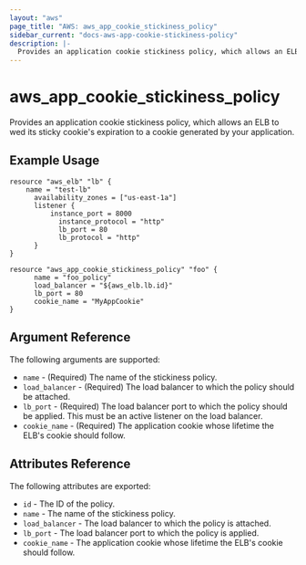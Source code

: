 ```yaml
---
layout: "aws"
page_title: "AWS: aws_app_cookie_stickiness_policy"
sidebar_current: "docs-aws-app-cookie-stickiness-policy"
description: |-
  Provides an application cookie stickiness policy, which allows an ELB to wed its stickiness cookie to a cookie generated by your application.
---
```


# aws\_app\_cookie\_stickiness\_policy

Provides an application cookie stickiness policy, which allows an ELB to wed its sticky cookie's expiration to a cookie generated by your application.

## Example Usage

```
resource "aws_elb" "lb" {
    name = "test-lb"
	  availability_zones = ["us-east-1a"]
	  listener {
	      instance_port = 8000
		    instance_protocol = "http"
		    lb_port = 80
		    lb_protocol = "http"
	  }
}

resource "aws_app_cookie_stickiness_policy" "foo" {
	  name = "foo_policy"
	  load_balancer = "${aws_elb.lb.id}"
	  lb_port = 80
	  cookie_name = "MyAppCookie"
}
```

## Argument Reference

The following arguments are supported:

* `name` - (Required) The name of the stickiness policy.
* `load_balancer` - (Required) The load balancer to which the policy
  should be attached.
* `lb_port` - (Required) The load balancer port to which the policy
  should be applied. This must be an active listener on the load
balancer.
* `cookie_name` - (Required) The application cookie whose lifetime the ELB's cookie should follow.

## Attributes Reference

The following attributes are exported:

* `id` - The ID of the policy.
* `name` - The name of the stickiness policy.
* `load_balancer` - The load balancer to which the policy is attached.
* `lb_port` - The load balancer port to which the policy is applied.
* `cookie_name` - The application cookie whose lifetime the ELB's cookie should follow.
